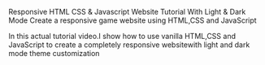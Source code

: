 Responsive HTML CSS & Javascript Website Tutorial With Light & Dark Mode
Create a responsive game website using HTML,CSS and JavaScript

In this actual tutorial video.I show how to use vanilla HTML,CSS and JavaScript to create a completely responsive websitewith light and dark mode theme customization
